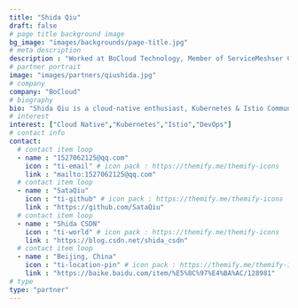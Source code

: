 ```yaml
---
title: "Shida Qiu"
draft: false
# page title background image
bg_image: "images/backgrounds/page-title.jpg"
# meta description
description : "Worked at BoCloud Technology, Member of ServiceMeshser Community Management Committee"
# partner portrait
image: "images/partners/qiushida.jpg"
# company
company: "BoCloud"
# biography
bio: "Shida Qiu is a cloud-native enthusiast, Kubernetes & Istio Community Reviewer, advocates open source technology, and is committed to related research in container orchestration, service mesh, and DevOps."
# interest
interest: ["Cloud Native","Kubernetes","Istio","DevOps"]
# contact info
contact:
  # contact item loop
  - name : "1527062125@qq.com"
    icon : "ti-email" # icon pack : https://themify.me/themify-icons
    link : "mailto:1527062125@qq.com"
  # contact item loop
  - name : "SataQiu"
    icon : "ti-github" # icon pack : https://themify.me/themify-icons
    link : "https://github.com/SataQiu"
  # contact item loop
  - name : "Shida CSDN"
    icon : "ti-world" # icon pack : https://themify.me/themify-icons
    link : "https://blog.csdn.net/shida_csdn"
  # contact item loop
  - name : "Beijing, China"
    icon : "ti-location-pin" # icon pack : https://themify.me/themify-icons
    link : "https://baike.baidu.com/item/%E5%8C%97%E4%BA%AC/128981"
# type
type: "partner"
---
```

